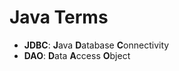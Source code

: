 # Java Terms

- **JDBC**: **J**ava **D**atabase **C**onnectivity
- **DAO**: **D**ata **A**ccess **O**bject
